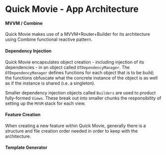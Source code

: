 
# Quick Movie - App Architecture 

#### MVVM / Combine

Quick Movie makes use of a MVVM+Router+Builder for its architecture using Combine functional reactive pattern. 

#### Dependency Injection

Quick Movie encapsulates object creation - including injection of its dependencies - in an object called `OTDependencyManager`. The `OTDependencyManager` defines functions for each object that is to be build; the functions obfuscate what the concrete instance of the object is as well as if the instance is shared (i.e. a singleton).

Smaller dependency injection objects called `Builders` are used to product fully-formed `Views`. These break out into smaller chunks the responsibility of setting up the `MVVM` stack for each view.

#### Feature Creation

When creating a new feature within  Quick Movie, generally there is a structure and file creation order needed in order to keep with the architecture.


#### Template Generator
